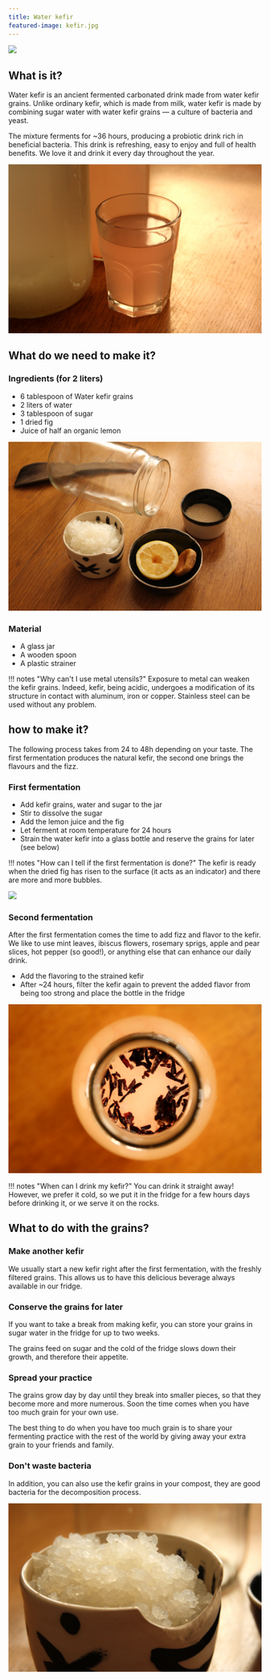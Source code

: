 ```yaml
---
title: Water kefir
featured-image: kefir.jpg
---
```


![](large:kefir.jpg)

## What is it?

Water kefir is an ancient fermented carbonated drink made from water kefir grains. Unlike ordinary kefir, which is made from milk, water kefir is made by combining sugar water with water kefir grains — a culture of bacteria and yeast.

The mixture ferments for ~36 hours, producing a probiotic drink rich in beneficial bacteria. This drink is refreshing, easy to enjoy and full of health benefits. We love it and drink it every day throughout the year.

![](kefir-05.jpg)



## What do we need to make it?

### Ingredients (for 2 liters)

- 6 tablespoon of Water kefir grains
- 2 liters of water
- ​3 tablespoon of sugar
- 1 dried fig
- Juice of half an organic lemon

![](kefir-02.jpg)

### Material

- A glass jar
- A wooden spoon
- A plastic strainer

!!! notes "Why can't I use metal utensils?"
    Exposure to metal can weaken the kefir grains. Indeed, kefir, being acidic, undergoes a modification of its structure in contact with aluminum, iron or copper. Stainless steel can be used without any problem.

## how to make it?

The following process takes from 24 to 48h depending on your taste. The first fermentation produces the natural kefir, the second one brings the flavours and the fizz.

### First fermentation

- Add kefir grains, water and sugar to the jar
- Stir to dissolve the sugar
- Add the lemon juice and the fig
- Let ferment at room temperature for 24 hours
- Strain the water kefir into a glass bottle and reserve the grains for later (see below)

!!! notes "How can I tell if the first fermentation is done?"
    The kefir is ready when the dried fig has risen to the surface (it acts as an indicator)  and there are more and more bubbles.

![](kefir-03.jpg)
  
### Second fermentation

After the first fermentation comes the time to add fizz and flavor to the kefir. We like to use mint leaves, ibiscus flowers, rosemary sprigs, apple and pear slices, hot pepper (so good!), or anything else that can enhance our daily drink.

- Add the flavoring to the strained kefir
- After ~24 hours, filter the kefir again to prevent the added flavor from being too strong and place the bottle in the fridge
  
![](kefir-04.jpg)

!!! notes "When can I drink my kefir?"
    You can drink it straight away! However, we prefer it cold, so we put it in the fridge for a few hours days before drinking it, or we serve it on the rocks.


## What to do with the grains?

### Make another kefir

We usually start a new kefir right after the first fermentation, with the freshly filtered grains. This allows us to have this delicious beverage always available in our fridge.

### Conserve the grains for later

If you want to take a break from making kefir, you can store your grains in sugar water in the fridge for up to two weeks.

The grains feed on sugar and the cold of the fridge slows down their growth, and therefore their appetite.

### Spread your practice

The grains grow day by day until they break into smaller pieces, so that they become more and more numerous. Soon the time comes when you have too much grain for your own use.

The best thing to do when you have too much grain is to share your fermenting practice with the rest of the world by giving away your extra grain to your friends and family.

### Don't waste bacteria

In addition, you can also use the kefir grains in your compost, they are good bacteria for the decomposition process.

![](kefir-01.jpg)